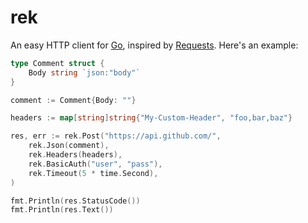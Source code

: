 # rek

An easy HTTP client for [Go](https://golang.org), inspired by [Requests](https://requests.readthedocs.io/en/master/). Here's an example:

```go
type Comment struct {
    Body string `json:"body"`
}

comment := Comment{Body: ""}

headers := map[string]string{"My-Custom-Header", "foo,bar,baz"}

res, err := rek.Post("https://api.github.com/",
    rek.Json(comment),
    rek.Headers(headers),
    rek.BasicAuth("user", "pass"),
    rek.Timeout(5 * time.Second),
)

fmt.Println(res.StatusCode())
fmt.Println(res.Text())
```
